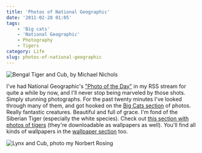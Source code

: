 ```yaml
---
title: 'Photos of National Geographic'
date: '2011-02-28 01:05'
tags:
    - 'Big cats'
    - 'National Geographic'
    - Photography
    - Tigers
category: Life
slug: photos-of-national-geographic
---
```


![](http://images.nationalgeographic.com/wpf/media-live/photos/000/000/cache/bengal-tigers_10_990x742.jpg "Bengal Tiger and Cub, by Michael Nichols")

I've had National Geographic's ["Photo of the Day"](http://photography.nationalgeographic.com/photography/photo-of-the-day/) in my RSS stream for quite a while by now, and I'll never stop being marveled by those shots. Simply stunning photographs. For the past twenty minutes I've looked through many of them, and got hooked on the [Big Cats section](http://animals.nationalgeographic.com/animals/photos/big-cats/) of photos. Really fantastic creatures. Beautiful and full of grace. I'm fond of the Siberian Tiger (especially the white species). Check out [this section with photos of tigers](http://animals.nationalgeographic.com/animals/photos/tigers/) (they're downloadable as wallpapers as well). You'll find all kinds of wallpapers in the [wallpaper section](http://photography.nationalgeographic.com/photography/wallpapers/) too. 

![](http://images.nationalgeographic.com/wpf/media-live/photos/000/002/cache/baby-lynx_232_990x742.jpg "Lynx and Cub, photo my Norbert Rosing")
